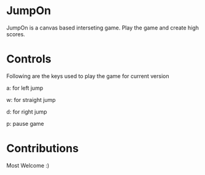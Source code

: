 # JumpOn

JumpOn is a canvas based interseting game. Play the game and create high scores.

# Controls

Following are the keys used to play the game for current version

a: for left jump

w: for straight jump

d: for right jump

p: pause game

# Contributions

Most Welcome :)
